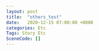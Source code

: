 ```yaml
---
layout: post
title:  "others_test"
date:   2020-12-15 07:00:00 +0000
categories: Etc
Tags: Story Etc
SceneCode: []
---
```

